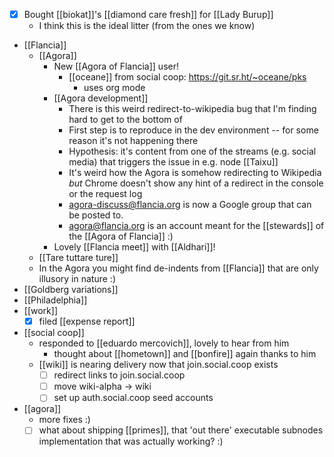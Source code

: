 - [x] Bought [[biokat]]'s [[diamond care fresh]] for [[Lady Burup]]
  - I think this is the ideal litter (from the ones we know)
- [[Flancia]]
  - [[Agora]]
    - New [[Agora of Flancia]] user!
      - [[oceane]] from social coop: https://git.sr.ht/~oceane/pks
        - uses org mode
    - [[Agora development]]
      - There is this weird redirect-to-wikipedia bug that I'm finding hard to get to the bottom of
      - First step is to reproduce in the dev environment -- for some reason it's not happening there
      - Hypothesis: it's content from one of the streams (e.g. social media) that triggers the issue in e.g. node [[Taixu]]
      - It's weird how the Agora is somehow redirecting to Wikipedia *but* Chrome doesn't show any hint of a redirect in the console or the request log
      - agora-discuss@flancia.org is now a Google group that can be posted to.
      - agora@flancia.org is an account meant for the [[stewards]] of the [[Agora of Flancia]] :)
    - Lovely [[Flancia meet]] with [[Aldhari]]!
  - [[Tare tuttare ture]]
  - In the Agora you might find de-indents from [[Flancia]] that are only illusory in nature :)
- [[Goldberg variations]]
- [[Philadelphia]]
- [[work]]
  - [x] filed [[expense report]]
- [[social coop]]
  - responded to [[eduardo mercovich]], lovely to hear from him
    - thought about [[hometown]] and [[bonfire]] again thanks to him
  - [[wiki]] is nearing delivery now that join.social.coop exists
    - [ ] redirect links to join.social.coop
    - [ ] move wiki-alpha -> wiki
    - [ ] set up auth.social.coop seed accounts
- [[agora]]
  - more fixes :)
  - [ ] what about shipping [[primes]], that 'out there' executable subnodes implementation that was actually working? :)
